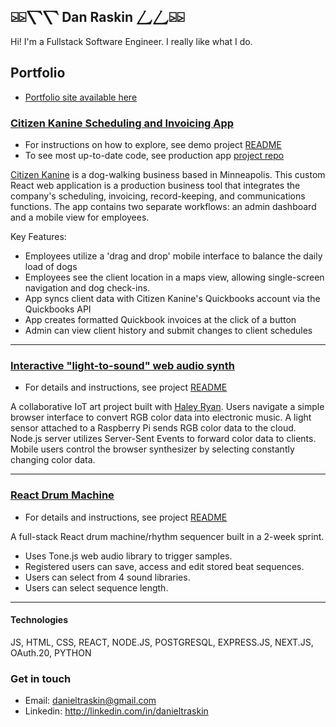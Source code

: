## ⍄⍄⎲⎲ Dan Raskin ⎳⎳⍄⍄

Hi! I'm a Fullstack Software Engineer. I really like what I do.

## Portfolio
- [Portfolio site available here](https://danraskin-portfolio.vercel.app)

### [Citizen Kanine Scheduling and Invoicing App](https://herokuapp.com/citizen-kanine-demo)

- For instructions on how to explore, see demo project [README](https://github.com/danraskin/citizenkanineapp-demo/tree/main#readme)
- To see most up-to-date code, see production app [project repo](https://github.com/citizenkanineapp/citizenkanineapp)

[Citizen Kanine](https://thecitizenkanine.com/) is a dog-walking business based in Minneapolis. This custom React web application is a production business tool that integrates the company's scheduling, invoicing, record-keeping, and communications functions. The app contains two separate workflows: an admin dashboard and a mobile view for employees.

Key Features:

- Employees utilize a 'drag and drop' mobile interface to balance the daily load of dogs
- Employees see the client location in a maps view, allowing single-screen navigation and dog check-ins.
- App syncs client data with Citizen Kanine's Quickbooks account via the Quickbooks API
- App creates formatted Quickbook invoices at the click of a button
- Admin can view client history and submit changes to client schedules

<hr />

### [Interactive "light-to-sound" web audio synth](https://sci-fair-scum.herokuapp.com/)

- For details and instructions, see project [README](https://github.com/danraskin/sci-fair-scum/tree/main#readme)

A collaborative IoT art project built with [Haley Ryan](https://github.com/haley-r). Users navigate a simple browser interface to convert RGB color data into electronic music. A light sensor attached to a Raspberry Pi sends RGB color data to the cloud. Node.js server utilizes Server-Sent Events to forward color data to clients. Mobile users control the browser synthesizer by selecting constantly changing color data.
<hr />

### [React Drum Machine](https://rhythm-sequencer-solo-project.herokuapp.com)

- For details and instructions, see project [README](https://github.com/danraskin/rhythm-sequencer-solo-project/tree/main#readme)

A full-stack React drum machine/rhythm sequencer built in a 2-week sprint.
- Uses Tone.js web audio library to trigger samples.
- Registered users can save, access and edit stored beat sequences.
- Users can select from 4 sound libraries.
- Users can select sequence length.

<hr />

#### Technologies
JS, HTML, CSS, REACT, NODE.JS, POSTGRESQL, EXPRESS.JS, NEXT.JS, OAuth.20, PYTHON

### Get in touch
* Email: danieltraskin@gmail.com
* Linkedin: http://linkedin.com/in/danieltraskin
